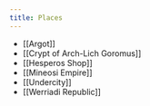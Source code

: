 ```yaml
---
title: Places
---
```


- [[Argot]]
- [[Crypt of Arch-Lich Goromus]]
- [[Hesperos Shop]]
- [[Mineosi Empire]]
- [[Undercity]]
- [[Werriadi Republic]]
